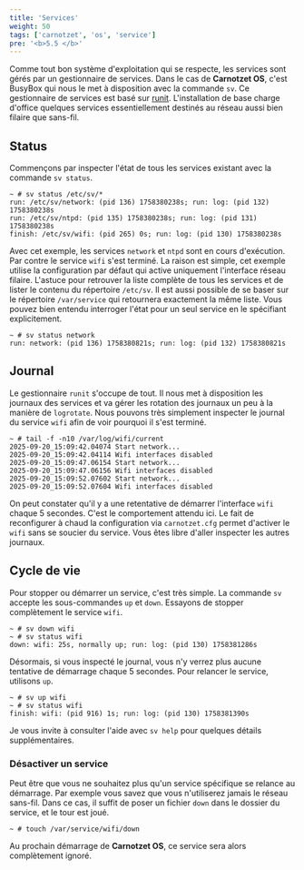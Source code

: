 ```yaml
---
title: 'Services'
weight: 50
tags: ['carnotzet', 'os', 'service']
pre: '<b>5.5 </b>'
---
```


Comme tout bon système d'exploitation qui se respecte, les services sont gérés
par un gestionnaire de services. Dans le cas de **Carnotzet OS**, c'est BusyBox
qui nous le met à disposition avec la commande `sv`. Ce gestionnaire de services
est basé sur [runit][runit]. L'installation de base charge d'office quelques
services essentiellement destinés au réseau aussi bien filaire que sans-fil.

## Status

Commençons par inspecter l'état de tous les services existant avec la commande
`sv status`.

```
~ # sv status /etc/sv/*
run: /etc/sv/network: (pid 136) 1758380238s; run: log: (pid 132) 1758380238s
run: /etc/sv/ntpd: (pid 135) 1758380238s; run: log: (pid 131) 1758380238s
finish: /etc/sv/wifi: (pid 265) 0s; run: log: (pid 130) 1758380238s
```

Avec cet exemple, les services `network` et `ntpd` sont en cours d'exécution.
Par contre le service `wifi` s'est terminé. La raison est simple, cet exemple
utilise la configuration par défaut qui active uniquement l'interface réseau
filaire. L'astuce pour retrouver la liste complète de tous les services et de
lister le contenu du répertoire `/etc/sv`. Il est aussi possible de se baser sur
le répertoire `/var/service` qui retournera exactement la même liste. Vous
pouvez bien entendu interroger l'état pour un seul service en le spécifiant
explicitement.

```
~ # sv status network
run: network: (pid 136) 1758380821s; run: log: (pid 132) 1758380821s
```

## Journal

Le gestionnaire `runit` s'occupe de tout. Il nous met à disposition les journaux
des services et va gérer les rotation des journaux un peu à la manière de
`logrotate`. Nous pouvons très simplement inspecter le journal du service `wifi`
afin de voir pourquoi il s'est terminé.

```
~ # tail -f -n10 /var/log/wifi/current
2025-09-20_15:09:42.04074 Start network...
2025-09-20_15:09:42.04114 Wifi interfaces disabled
2025-09-20_15:09:47.06154 Start network...
2025-09-20_15:09:47.06156 Wifi interfaces disabled
2025-09-20_15:09:52.07602 Start network...
2025-09-20_15:09:52.07604 Wifi interfaces disabled
```

On peut constater qu'il y a une retentative de démarrer l'interface `wifi`
chaque 5 secondes. C'est le comportement attendu ici. Le fait de reconfigurer à
chaud la configuration via `carnotzet.cfg` permet d'activer le `wifi` sans se
soucier du service. Vous êtes libre d'aller inspecter les autres journaux.

## Cycle de vie

Pour stopper ou démarrer un service, c'est très simple. La commande `sv` accepte
les sous-commandes `up` et `down`. Essayons de stopper complètement le service
`wifi`.

```
~ # sv down wifi
~ # sv status wifi
down: wifi: 25s, normally up; run: log: (pid 130) 1758381286s
```

Désormais, si vous inspecté le journal, vous n'y verrez plus aucune tentative de
démarrage chaque 5 secondes. Pour relancer le service, utilisons `up`.

```
~ # sv up wifi
~ # sv status wifi
finish: wifi: (pid 916) 1s; run: log: (pid 130) 1758381390s
```

Je vous invite à consulter l'aide avec `sv help` pour quelques détails
supplémentaires.

### Désactiver un service

Peut être que vous ne souhaitez plus qu'un service spécifique se relance au
démarrage. Par exemple vous savez que vous n'utiliserez jamais le réseau
sans-fil. Dans ce cas, il suffit de poser un fichier `down` dans le dossier du
service, et le tour est joué.

```
~ # touch /var/service/wifi/down
```

Au prochain démarrage de **Carnotzet OS**, ce service sera alors complètement
ignoré.

[runit]: https://smarden.org/runit/
